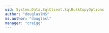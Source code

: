 ```yaml
---
uid: System.Data.SqlClient.SqlBulkCopyOptions
author: "douglaslMS"
ms.author: "douglasl"
manager: "craigg"
---
```

